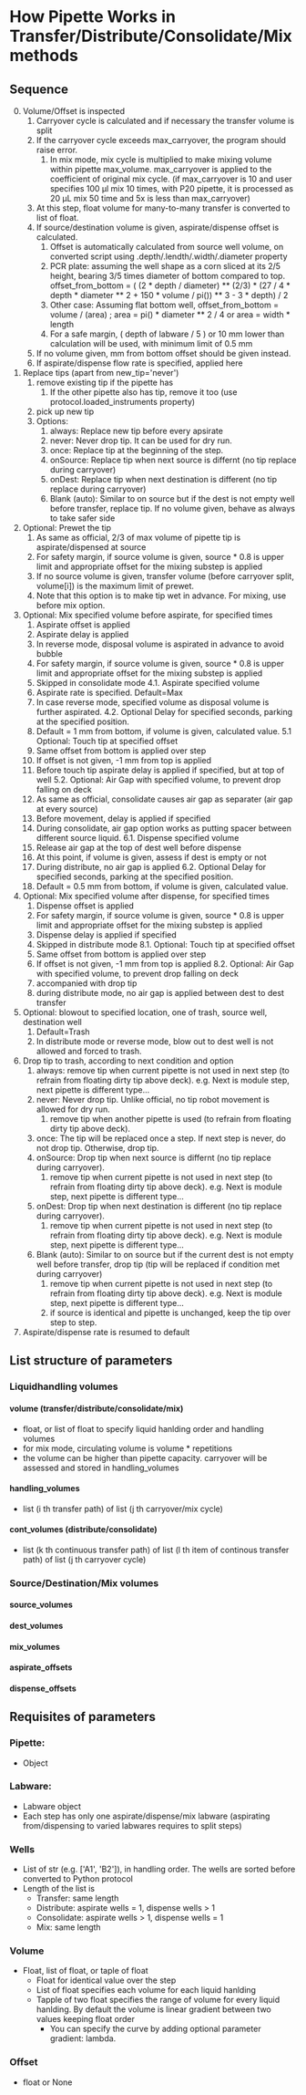 # How Pipette Works in Transfer/Distribute/Consolidate/Mix methods
## Sequence
0. Volume/Offset is inspected
    1. Carryover cycle is calculated and if necessary the transfer volume is split
    2. If the carryover cycle exceeds max_carryover, the program should raise error.
        1. In mix mode, mix cycle is multiplied to make mixing volume within pipette max_volume. max_carryover is applied to the coefficient of original mix cycle. (if max_carryover is 10 and user specifies 100 µl mix 10 times, with P20 pipette, it is processed as 20 µL mix 50 time and 5x is less than max_carryover)
    3. At this step, float volume for many-to-many transfer is converted to list of float.
    4. If source/destination volume is given, aspirate/dispense offset is calculated.
        1. Offset is automatically calculated from source well volume, on converted script using .depth/.lendth/.width/.diameter property
        2. PCR plate: assuming the well shape as a corn sliced at its 2/5 height, bearing 3/5 times diameter of bottom compared to top. offset_from_bottom = ( (2 * depth / diameter) ** (2/3) * (27 / 4 * depth * diameter ** 2 + 150 * volume / pi()) ** 3 - 3 * depth) / 2
        3. Other case: Assuming flat bottom well, offset_from_bottom = volume / (area) ; area = pi() * diameter ** 2 / 4 or area = width * length
        4. For a safe margin, ( depth of labware / 5 ) or 10 mm lower than calculation will be used, with minimum limit of 0.5 mm
    5. If no volume given, mm from bottom offset should be given instead.
    6. If aspirate/dispense flow rate is specified, applied here
1. Replace tips (apart from new_tip='never')
    1. remove existing tip if the pipette has
        1. If the other pipette also has tip, remove it too (use protocol.loaded_instruments property)
    2. pick up new tip
    3. Options:
        1. always: Replace new tip before every apsirate
        2. never: Never drop tip. It can be used for dry run.
        3. once: Replace tip at the beginning of the step.
        4. onSource: Replace tip when next source is differnt (no tip replace during carryover)
        5. onDest: Replace tip when next destination is different (no tip replace during carryover)
        6. Blank (auto): Similar to on source but if the dest is not empty well before transfer, replace tip. If no volume given, behave as always to take safer side
2. Optional: Prewet the tip
    1. As same as official, 2/3 of max volume of pipette tip is aspirate/dispensed at source
    2. For safety margin, if source volume is given, source * 0.8 is upper limit and appropriate offset for the mixing substep is applied
    3. If no source volume is given, transfer volume (before carryover split, volume[i]) is the maximum limit of prewet.
    4. Note that this option is to make tip wet in advance. For mixing, use before mix option.
3. Optional: Mix specified volume before aspirate, for specified times
    1. Aspirate offset is applied
    2. Aspirate delay is applied
    3. In reverse mode, disposal volume is aspirated in advance to avoid bubble
    4. For safety margin, if source volume is given, source * 0.8 is upper limit and appropriate offset for the mixing substep is applied
    5. Skipped in consolidate mode
4.1. Aspirate specified volume
    1. Aspirate rate is specified. Default=Max
    2. In case reverse mode, specified volume as disposal volume is further aspirated.
4.2. Optional Delay for specified seconds, parking at the specified position.
    1. Default = 1 mm from bottom, if volume is given, calculated value.
5.1 Optional: Touch tip at specified offset
    1. Same offset from bottom is applied over step
    2. If offset is not given, -1 mm from top is applied
    3. Before touch tip aspirate delay is applied if specified, but at top of well 
5.2. Optional: Air Gap with specified volume, to prevent drop falling on deck
    1. As same as official, consolidate causes air gap as separater (air gap at every source)
    2. Before movement, delay is applied if specified
    3. During consolidate, air gap option works as putting spacer between different source liquid.
6.1. Dispense specified volume
    1. Release air gap at the top of dest well before dispense
    2. At this point, if volume is given, assess if dest is empty or not
    3. During distribute, no air gap is applied
6.2. Optional Delay for specified seconds, parking at the specified position.
    1. Default = 0.5 mm from bottom, if volume is given, calculated value.
7. Optional: Mix specified volume after dispense, for specified times
    1. Dispense offset is applied
    2. For safety margin, if source volume is given, source * 0.8 is upper limit and appropriate offset for the mixing substep is applied
    3. Dispense delay is applied if specified
    4. Skipped in distribute mode
8.1. Optional: Touch tip at specified offset
    1. Same offset from bottom is applied over step
    2. If offset is not given, -1 mm from top is applied
8.2. Optional: Air Gap with specified volume, to prevent drop falling on deck
    1. accompanied with drop tip
    2. during distribute mode, no air gap is applied between dest to dest transfer
16. Optional: blowout to specified location, one of trash, source well, destination well
    1. Default=Trash
    2. In distribute mode or reverse mode, blow out to dest well is not allowed and forced to trash.
17. Drop tip to trash, according to next condition and option
    1. always: remove tip when current pipette is not used in next step (to refrain from floating dirty tip above deck). e.g. Next is module step, next pipette is different type...
    2. never: Never drop tip. Unlike official, no tip robot movement is allowed for dry run.
        1. remove tip when another pipette is used (to refrain from floating dirty tip above deck).
    3. once: The tip will be replaced once a step. If next step is never, do not drop tip. Otherwise, drop tip.
    4. onSource: Drop tip when next source is differnt (no tip replace during carryover).
        1. remove tip when current pipette is not used in next step (to refrain from floating dirty tip above deck). e.g. Next is module step, next pipette is different type...
    5. onDest: Drop tip when next destination is different (no tip replace during carryover). 
        1. remove tip when current pipette is not used in next step (to refrain from floating dirty tip above deck). e.g. Next is module step, next pipette is different type...
    6. Blank (auto): Similar to on source but if the current dest is not empty well before transfer, drop tip (tip will be replaced if condition met during carryover)
        1. remove tip when current pipette is not used in next step (to refrain from floating dirty tip above deck). e.g. Next is module step, next pipette is different type...
        2. if source is identical and pipette is unchanged, keep the tip over step to step.
18. Aspirate/dispense rate is resumed to default
## List structure of parameters
### Liquidhandling volumes
#### volume (transfer/distribute/consolidate/mix)
- float, or list of float to specify liquid hanlding order and handling volumes
- for mix mode, circulating volume is volume * repetitions
- the volume can be higher than pipette capacity. carryover will be assessed and stored in handling_volumes 
#### handling_volumes 
- list (i th transfer path) of list (j th carryover/mix cycle)
#### cont_volumes (distribute/consolidate)
- list (k th continuous transfer path) of list (l th item of continous transfer path) of list (j th carryover cycle) 
### Source/Destination/Mix volumes
#### source_volumes
#### dest_volumes
#### mix_volumes
#### aspirate_offsets
#### dispense_offsets
## Requisites of parameters
### Pipette:
- Object
### Labware: 
- Labware object
- Each step has only one aspirate/dispense/mix labware (aspirating from/dispensing to varied labwares requires to split steps)
### Wells
- List of str (e.g. ['A1', 'B2']), in handling order. The wells are sorted before converted to Python protocol
- Length of the list is
  - Transfer: same length
  - Distribute: aspirate wells = 1, dispense wells > 1
  - Consolidate: aspirate wells > 1, dispense wells = 1
  - Mix: same length
### Volume
- Float, list of float, or taple of float
  - Float for identical value over the step
  - List of float specifies each volume for each liquid hanlding
  - Tapple of two float specifies the range of volume for every liquid hanlding. By default the volume is linear gradient between two values keeping float order
    - You can specify the curve by adding optional parameter gradient: lambda.
### Offset
- float or None
